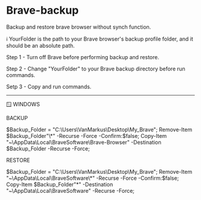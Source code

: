 # Brave-backup
Backup and restore brave browser without synch function.


ℹ️ YourFolder is the path to your Brave browser's backup profile folder, and it should be an absolute path.

Step 1 - Turn off Brave before performing backup and restore.

Step 2 - Change "YourFolder" to your Brave backup directory before run commands.

Setp 3 - Copy and run commands.

-------------------------------------
🪟 WINDOWS

BACKUP

$Backup_Folder = "C:\Users\VanMarkus\Desktop\My_Brave"; Remove-Item $Backup_Folder"\*" -Recurse -Force -Confirm:$false; Copy-Item "~\AppData\Local\BraveSoftware\Brave-Browser\" -Destination $Backup_Folder -Recurse -Force;

RESTORE

$Backup_Folder = "C:\Users\VanMarkus\Desktop\My_Brave"; Remove-Item "~\AppData\Local\BraveSoftware\*" -Recurse -Force -Confirm:$false; Copy-Item $Backup_Folder"\*" -Destination "~\AppData\Local\BraveSoftware\" -Recurse -Force;

